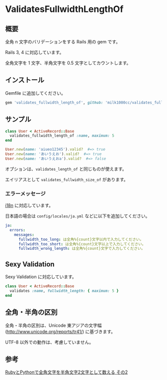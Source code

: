 # ValidatesFullwidthLengthOf

## 概要

全角 n 文字のバリデーションをする Rails 用の gem です。

Rails 3, 4 に対応しています。

全角文字を 1 文字、半角文字を 0.5 文字としてカウントします。

## インストール

Gemfile に追加してください。

```ruby
gem 'validates_fullwidth_length_of', github: 'milk1000cc/validates_fullwidth_length_of'
```

## サンプル

```ruby
class User < ActiveRecord::Base
  validates_fullwidth_length_of :name, maximum: 5
end

User.new(name: 'aiueo12345').valid?  #=> true
User.new(name: 'あいうえお').valid?  #=> true
User.new(name: 'あいうえおa').valid?  #=> false
```

オプションは、`validates_length_of` と同じものが使えます。

エイリアスとして `validates_fullwidth_size_of` があります。

### エラーメッセージ

[i18n](http://guides.rubyonrails.org/i18n.html) に対応しています。

日本語の場合は `config/locales/ja.yml` などに以下を追加してください。

```yaml
ja:
  errors:
    messages:
      fullwidth_too_long: は全角%{count}文字以内で入力してください。
      fullwidth_too_short: は全角%{count}文字以上で入力してください。
      fullwidth_wrong_length: は全角%{count}文字で入力してください。
```

## Sexy Validation

Sexy Validation に対応しています。

```ruby
class User < ActiveRecord::Base
  validates :name, fullwidth_length: { maximum: 5 }
end
```

## 全角・半角の区別

全角・半角の区別は、Unicode 東アジアの文字幅 (http://www.unicode.org/reports/tr41/) に基づきます。

UTF-8 以外での動作は、考慮していません。

## 参考

[RubyとPythonで全角文字を半角文字2文字として数える その2](http://d.hatena.ne.jp/hush_puppy/20090227/1235740342)

